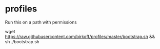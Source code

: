 profiles
========

Run this on a path with permissions

wget https://raw.githubusercontent.com/birkoff/profiles/master/bootstrap.sh && sh ./bootstrap.sh
